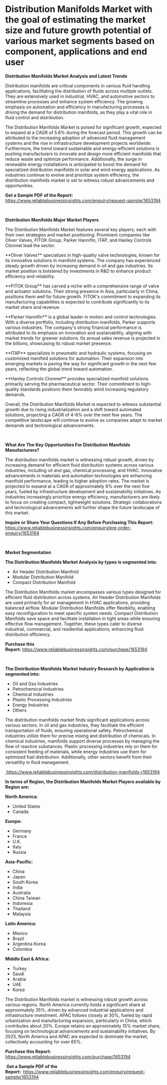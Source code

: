 <p><h1>Distribution Manifolds Market with the goal of estimating the market size and future growth potential of various market segments based on component, applications and end user</h1></p><p><strong>Distribution Manifolds Market Analysis and Latest Trends</strong></p>
<p><p>Distribution manifolds are critical components in various fluid handling applications, facilitating the distribution of fluids across multiple outlets. They are extensively used in industrial, HVAC, and automotive sectors to streamline processes and enhance system efficiency. The growing emphasis on automation and efficiency in manufacturing processes is driving the demand for distribution manifolds, as they play a vital role in fluid control and distribution.</p><p>The Distribution Manifolds Market is poised for significant growth, expected to expand at a CAGR of 5.6% during the forecast period. This growth can be attributed to the increasing adoption of advanced fluid management systems and the rise in infrastructure development projects worldwide. Furthermore, the trend toward sustainable and energy-efficient solutions is pushing manufacturers to innovate and design more efficient manifolds that reduce waste and optimize performance. Additionally, the surge in renewable energy installations is anticipated to boost the demand for specialized distribution manifolds in solar and wind energy applications. As industries continue to evolve and prioritize system efficiency, the distribution manifolds market is set to witness robust advancements and opportunities.</p></p>
<p><strong>Get a Sample PDF of the Report:&nbsp;</strong> <a href="https://www.reliablebusinessinsights.com/enquiry/request-sample/1653194?utm_campaign=2295&utm_medium=2&utm_source=Github&utm_content=ia&utm_term=16042025&utm_id=distribution-manifolds">https://www.reliablebusinessinsights.com/enquiry/request-sample/1653194</a></p>
<p>&nbsp;</p>
<p><strong>Distribution Manifolds Major Market Players</strong></p>
<p><p>The Distribution Manifolds Market features several key players, each with their own strategies and market positioning. Prominent companies like Oliver Valves, FITOK Group, Parker Hannifin, ITAP, and Hanley Controls Clonmel lead the sector.</p><p>**Oliver Valves** specializes in high-quality valve technologies, known for its innovative solutions in manifold systems. The company has experienced steady growth driven by increasing demand in oil and gas industries. Its market position is bolstered by investments in R&D to enhance product efficiency and reliability.</p><p>**FITOK Group** has carved a niche with a comprehensive range of valve and actuator solutions. Their strong presence in Asia, particularly in China, positions them well for future growth. FITOK's commitment to expanding its manufacturing capabilities is expected to contribute significantly to its market share and revenue.</p><p>**Parker Hannifin** is a global leader in motion and control technologies. With a diverse portfolio, including distribution manifolds, Parker supports various industries. The company's strong financial performance is attributed to its emphasis on innovation and sustainability, aligning with market trends for greener solutions. Its annual sales revenue is projected in the billions, showcasing its robust market presence.</p><p>**ITAP** specializes in pneumatic and hydraulic systems, focusing on customized manifold solutions for automation. Their expansion into emerging markets is paving the way for significant growth in the next few years, reflecting the global trend toward automation.</p><p>**Hanley Controls Clonmel** provides specialized manifold solutions primarily serving the pharmaceutical sector. Their commitment to high-quality standards positions them favorably amid increasing regulatory demands.</p><p>Overall, the Distribution Manifolds Market is expected to witness substantial growth due to rising industrialization and a shift toward automated solutions, projecting a CAGR of 4-6% over the next few years. The competitive landscape will continue to evolve as companies adapt to market demands and technological advancements.</p></p>
<p>&nbsp;</p>
<p><strong>What Are The Key Opportunities For Distribution Manifolds Manufacturers?</strong></p>
<p><p>The distribution manifolds market is witnessing robust growth, driven by increasing demand for efficient fluid distribution systems across various industries, including oil and gas, chemical processing, and HVAC. Innovative advancements in materials and automation technologies are enhancing manifold performance, leading to higher adoption rates. The market is projected to expand at a CAGR of approximately 6% over the next five years, fueled by infrastructure development and sustainability initiatives. As industries increasingly prioritize energy efficiency, manufacturers are likely to focus on creating compact, lightweight solutions. Strategic collaborations and technological advancements will further shape the future landscape of this market.</p></p>
<p><strong>Inquire or Share Your Questions If Any Before Purchasing This Report:</strong> <a href="https://www.reliablebusinessinsights.com/enquiry/pre-order-enquiry/1653194?utm_campaign=2295&utm_medium=2&utm_source=Github&utm_content=ia&utm_term=16042025&utm_id=distribution-manifolds">https://www.reliablebusinessinsights.com/enquiry/pre-order-enquiry/1653194</a></p>
<p>&nbsp;</p>
<p><strong>Market Segmentation</strong></p>
<p><strong>The Distribution Manifolds Market Analysis by types is segmented into:</strong></p>
<p><ul><li>Air Header Distribution Manifold</li><li>Modular Distribution Manifold</li><li>Compact Distribution Manifold</li></ul></p>
<p><p>The Distribution Manifolds market encompasses various types designed for efficient fluid distribution across systems. Air Header Distribution Manifolds are used primarily for air management in HVAC applications, providing balanced airflow. Modular Distribution Manifolds offer flexibility, enabling easy reconfiguration to meet specific system needs. Compact Distribution Manifolds save space and facilitate installation in tight areas while ensuring effective flow management. Together, these types cater to diverse industrial, commercial, and residential applications, enhancing fluid distribution efficiency.</p></p>
<p><strong>Purchase this Report:&nbsp;</strong><a href="https://www.reliablebusinessinsights.com/purchase/1653194?utm_campaign=2295&utm_medium=2&utm_source=Github&utm_content=ia&utm_term=16042025&utm_id=distribution-manifolds">https://www.reliablebusinessinsights.com/purchase/1653194</a></p>
<p>&nbsp;</p>
<p><strong>The Distribution Manifolds Market Industry Research by Application is segmented into:</strong></p>
<p><ul><li>Oil and Gas Industries</li><li>Petrochemical Industries</li><li>Chemical Industries</li><li>Plastic Processing Industries</li><li>Energy Industries</li><li>Others</li></ul></p>
<p><p>The distribution manifolds market finds significant applications across various sectors. In oil and gas industries, they facilitate the efficient transportation of fluids, ensuring operational safety. Petrochemical industries utilize them for precise mixing and distribution of chemicals. In chemical industries, manifolds support diverse processes by managing the flow of reactive substances. Plastic processing industries rely on them for consistent feeding of materials, while energy industries use them for optimized fuel distribution. Additionally, other sectors benefit from their versatility in fluid management.</p></p>
<p><a href="https://www.reliablebusinessinsights.com/distribution-manifolds-r1653194?utm_campaign=2295&utm_medium=2&utm_source=Github&utm_content=ia&utm_term=16042025&utm_id=distribution-manifolds">&nbsp;https://www.reliablebusinessinsights.com/distribution-manifolds-r1653194</a></p>
<p><strong>In terms of Region, the Distribution Manifolds Market Players available by Region are:</strong></p>
<p>
    <p> <strong> North America: </strong>
        <ul>
            <li>United States</li>
            <li>Canada</li>
        </ul>
        </p> 
    <p> <strong> Europe: </strong>
        <ul>
            <li>Germany</li>
            <li>France</li>
            <li>U.K.</li>
            <li>Italy</li>
            <li>Russia</li>
        </ul>
        </p> 
    <p> <strong> Asia-Pacific: </strong>
        <ul>
            <li>China</li>
            <li>Japan</li>
            <li>South Korea</li>
            <li>India</li>
            <li>Australia</li>
            <li>China Taiwan</li>
            <li>Indonesia</li>
            <li>Thailand</li>
            <li>Malaysia</li>
        </ul>
        </p> 
    <p> <strong> Latin America: </strong>
        <ul>
            <li>Mexico</li>
            <li>Brazil</li>
            <li>Argentina Korea</li>
            <li>Colombia</li>
        </ul>
        </p> 
    <p> <strong> Middle East & Africa: </strong>
        <ul>
            <li>Turkey</li>
            <li>Saudi</li>
            <li>Arabia</li>
            <li>UAE</li>
            <li>Korea</li>
        </ul>
    </p>
    </p>
<p><p>The Distribution Manifolds market is witnessing robust growth across various regions. North America currently holds a significant share at approximately 35%, driven by advanced industrial applications and infrastructure investment. APAC follows closely at 30%, fueled by rapid urbanization and manufacturing expansion, particularly in China, which contributes about 20%. Europe retains an approximately 15% market share, focusing on technological advancements and sustainability initiatives. By 2025, North America and APAC are expected to dominate the market, collectively accounting for over 65%.</p></p>
<p><strong>Purchase this Report: </strong><a href="https://www.reliablebusinessinsights.com/purchase/1653194?utm_campaign=2295&utm_medium=2&utm_source=Github&utm_content=ia&utm_term=16042025&utm_id=distribution-manifolds">https://www.reliablebusinessinsights.com/purchase/1653194</a></p>
<p>&nbsp;<strong>Get a Sample PDF of the Report:&nbsp;&nbsp;</strong><a href="https://www.reliablebusinessinsights.com/enquiry/request-sample/1653194?utm_campaign=2295&utm_medium=2&utm_source=Github&utm_content=ia&utm_term=16042025&utm_id=distribution-manifolds">https://www.reliablebusinessinsights.com/enquiry/request-sample/1653194</a></p>
<p><strong></strong></p>
<p><p></p><p></p><p></p></p>